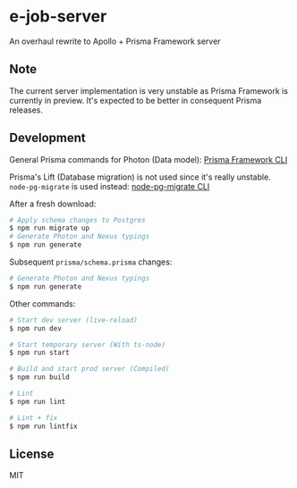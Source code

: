# e-job-server

An overhaul rewrite to Apollo + Prisma Framework server

## Note

The current server implementation is very unstable as Prisma Framework is currently in preview. It's expected to be better in consequent Prisma releases.

## Development

General Prisma commands for Photon (Data model): [Prisma Framework CLI](https://github.com/prisma/prisma2/blob/master/docs/prisma2-cli.md)

Prisma's Lift (Database migration) is not used since it's really unstable. `node-pg-migrate` is used instead: [node-pg-migrate CLI](https://github.com/salsita/node-pg-migrate)

After a fresh download:

```bash
# Apply schema changes to Postgres
$ npm run migrate up
# Generate Photon and Nexus typings
$ npm run generate
```

Subsequent `prisma/schema.prisma` changes:

```bash
# Generate Photon and Nexus typings
$ npm run generate
```

Other commands:

```bash
# Start dev server (live-reload)
$ npm run dev

# Start temporary server (With ts-node)
$ npm run start

# Build and start prod server (Compiled)
$ npm run build

# Lint
$ npm run lint

# Lint + fix
$ npm run lintfix
```

## License

MIT
